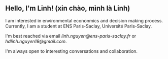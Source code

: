 ## Hello, I'm Linh! (xin chào, mình là Linh)

I am interested in environmental econonmics and decision making process. Currently, I am a student at ENS Paris-Saclay, Université Paris-Saclay.

I'm best reached via email _linh.nguyen@ens-paris-saclay.fr_ or _hdlinh.nguyen19@gmail.com_.

I'm always open to interesting conversations and collaboration.


